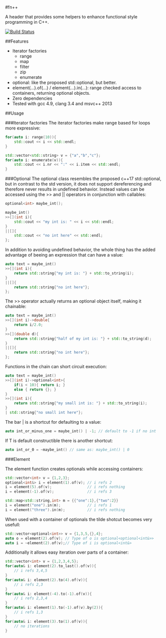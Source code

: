 #fn++

A header that provides some helpers to enhance functional style programming in C++.

[![Build Status](https://travis-ci.org/initcrash/fnpp.svg?branch=master)](https://travis-ci.org/initcrash/fnpp)

##Features
* Iterator factories
    - range
    - map
    - filter
    - zip
    - enumerate
* optional<T>: like the proposed std::optional<T>, but better.
* element(...).of(...) / element(...).in(...): range checked access to
  containers, returning optional<T> objects.
* Zero dependencies
* Tested with gcc 4.9, clang 3.4 and msvc++ 2013

##Usage

###Iterator factories
The iterator factories make range based for loops more expressive:
```C++
for(auto i: range(10)){
    std::cout << i << std::endl;
}

std::vector<std::string> v = {"a","b","c"};
for(auto i: enumerate(v)){
    std::cout << i.nr << ":" << i.item << std::endl;
}
```

###Optional
The optional class resembles the proposed c++17 std::optional, but in contrast
to the std version, it does not support dereferencing and therefore never
results in undefined behavior. Instead values can be accessed using the >> and
|| operators in conjunction with callables:
```C++
optional<int> maybe_int();

maybe_int()
>>[](int i){
    std::cout << "my int is: " << i << std::endl;
}
||[]{
    std::cout << "no int here" << std::endl;
};
```

In addition to avoiding undefined behavior, the whole thing has the added advantage
of beeing an expression that can have a value:
```C++
auto text = maybe_int()
>>[](int i){
    return std::string{"my int is: "} + std::to_string(i);
}
||[]{
    return std::string{"no int here"};
};
```

The >> operator actually returns an optional object itself, making it chainable:
```C++
auto text = maybe_int()
>>[](int i)->double{
    return i/2.0;
}
>>[](double d){
    return std::string{"half of my int is: "} + std::to_string(d);
}
||[]{
    return std::string{"no int here"};
};
```

Functions in the chain can short circuit execution:
```C++
auto text = maybe_int()
>>[](int i)->optional<int>{
    if(i < 10){ return i; }
    else { return {}; }
}
>>[](int i){
    return std::string{"my small int is: "} + std::to_string(i);
}
| std::string{"no small int here"};
```

The bar | is a shortcut for defaulting to a value:
```C++
auto int_or_minus_one = maybe_int() | -1; // default to -1 if no int
```

If T is default constructible there is another shortcut:
```C++
auto int_or_0 = ~maybe_int() // same as: maybe_int() | 0
```

###Element

The element function creates optionals while accessing containers:
```C++
std::vector<int> v = {1,2,3};
optional<int&> i = element(1).of(v); // i refs 2
i = element(5).of(v);                // i refs nothing
i = element(-1).of(v);               // i refs 3

std::map<std::string,int> m = {{"one":1},{"two":2}}
i = element("one").in(m);            // i refs 1
i = element("three").in(m);          // i refs nothing
```

When used with a container of optionals the tilde shotcut becomes very usefull:
```C++
std::vector<optional<int>> v = {1,3,5,{},4};
auto o = element(2).of(v); // Type of o is optional<optional<int&>>
auto i = ~element(2).of(v);// Type of i is optional<int&>
```

Additionally it allows easy iteration over parts of a container:
```C++
std::vector<int> v = {1,2,3,4,5};
for(auto& i: element(2).to_last().of(v)){
    // i refs 3,4,5
}
for(auto& i: element(2).to(4).of(v)){
    // i refs 2,3
}
for(auto& i: element(-4).to(-1).of(v)){
    // i refs 2,3,4
}
for(auto& i: element(1).to(-1).of(v).by(2)){
    // i refs 1,3
}
for(auto& i: element(3).to(1).of(v)){
    // no iterations
}
```
